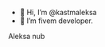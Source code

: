 - 👋 Hi, I’m @kastmaleksa
- 👀 I’m fivem developer.

<!---
kastmaleksa/kastmaleksa is a ✨ special ✨ repository because its `README.md` (this file) appears on your GitHub profile.
You can click the Preview link to take a look at your changes.
--->

 Aleksa nub
 
